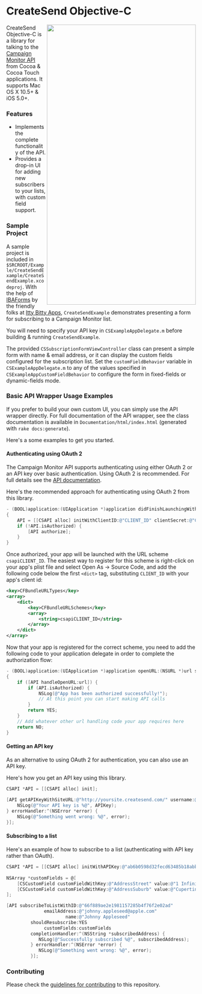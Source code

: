 # CreateSend Objective-C

<img src="https://github.com/campaignmonitor/createsend-objectivec/raw/master/Example/CreateSendExample/CreateSendExample.png" align="right" width="396px" height="744px" />

CreateSend Objective-C is a library for talking to the [Campaign Monitor API](http://www.campaignmonitor.com/api/) from Cocoa & Cocoa Touch applications. It supports Mac OS X 10.5+ & iOS 5.0+.

### Features

- Implements the complete functionality of the API.
- Provides a drop-in UI for adding new subscribers to your lists, with custom field support.

### Sample Project

A sample project is included in `$SRCROOT/Example/CreateSendExample/CreateSendExample.xcodeproj`. With the help of [IBAForms](https://github.com/ittybittydude/IBAForms/) by the friendly folks at [Itty Bitty Apps](http://www.ittybittyapps.com), `CreateSendExample` demonstrates presenting a form for subscribing to a Campaign Monitor list.

You will need to specify your API key in `CSExampleAppDelegate.m` before building & running `CreateSendExample`.

The provided `CSSubscriptionFormViewController` class can present a simple form with name & email address, or it can display the custom fields configured for the subscription list. Set the `customFieldBehavior` variable in `CSExampleAppDelegate.m` to any of the values specified in `CSExampleAppCustomFieldBehavior` to configure the form in fixed-fields or dynamic-fields mode.

### Basic API Wrapper Usage Examples

If you prefer to build your own custom UI, you can simply use the API wrapper directly. For full documentation of the API wrapper, see the class documentation is available in `Documentation/html/index.html` (generated with `rake docs:generate`).

Here's a some examples to get you started.

#### Authenticating using OAuth 2

The Campaign Monitor API supports authenticating using either OAuth 2 or an API key over basic authentication. Using OAuth 2 is recommended. For full details see the [API documentation](http://www.campaignmonitor.com/api/getting-started/#authentication).

Here's the recommended approach for authenticating using OAuth 2 from this library.

```objective-c
- (BOOL)application:(UIApplication *)application didFinishLaunchingWithOptions:(NSDictionary *)launchOptions
{
    API = [[CSAPI alloc] initWithClientID:@"CLIENT_ID" clientSecret:@"CLIENT_SECRET" scope:@[CSAPIClientScopeManageLists, CSAPIClientScopeImportSubscribers]];
    if (!API.isAuthorized) {
        [API authorize];    
    }
}
```

Once authorized, your app will be launched with the URL scheme `csapiCLIENT_ID`. The easiest way to register for this scheme is right-click on your app's plist file and select Open As → Source Code, and add the following code below the first `<dict>` tag, substituting `CLIENT_ID` with your app's client id:

```xml
<key>CFBundleURLTypes</key>
<array>
    <dict>
        <key>CFBundleURLSchemes</key>
        <array>
            <string>csapiCLIENT_ID</string>
        </array>
    </dict>
</array>
```

Now that your app is registered for the correct scheme, you need to add the following code to your application delegate in order to complete the authorization flow:

```objective-c
- (BOOL)application:(UIApplication *)application openURL:(NSURL *)url sourceApplication:(NSString *)sourceApplication annotation:(id)annotation
{
    if ([API handleOpenURL:url]) {
        if (API.isAuthorized) {
            NSLog(@"App has been authorized successfully!");
            // At this point you can start making API calls
        }
        return YES;
    }
    // Add whatever other url handling code your app requires here
    return NO;
}
```

#### Getting an API key

As an alternative to using OAuth 2 for authentication, you can also use an API key.

Here's how you get an API key using this library.

```objective-c
CSAPI *API = [[CSAPI alloc] init];
    
[API getAPIKeyWithSiteURL:@"http://yoursite.createsend.com/" username:@"yourusername" password:@"yourpassword" completionHandler:^(NSString *APIKey) {
    NSLog(@"Your API key is %@", APIKey);
} errorHandler:^(NSError *error) {
    NSLog(@"Something went wrong: %@", error);
}];
```

#### Subscribing to a list

Here's an example of how to subscribe to a list (authenticating with API key rather than OAuth).

```objective-c
CSAPI *API = [[CSAPI alloc] initWithAPIKey:@"ab6b0598d32fecd63485b18abb4f0ad7"];
    
NSArray *customFields = @[
    [CSCustomField customFieldWithKey:@"AddressStreet" value:@"1 Infinite Loop"],
    [CSCustomField customFieldWithKey:@"AddressSuburb" value:@"Cupertino"]
];

[API subscribeToListWithID:@"66f889ae2e1981157285b4f76f2e02ad"
              emailAddress:@"johnny.appleseed@apple.com"
                      name:@"Johnny Appleseed"
         shouldResubscribe:YES
              customFields:customFields
         completionHandler:^(NSString *subscribedAddress) {
            NSLog(@"Successfully subscribed %@", subscribedAddress);
         } errorHandler:^(NSError *error) {
            NSLog(@"Something went wrong: %@", error);
         }];
```

### Contributing

Please check the [guidelines for contributing](https://github.com/campaignmonitor/createsend-objectivec/blob/master/CONTRIBUTING.md) to this repository.
